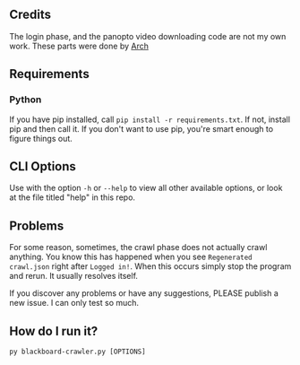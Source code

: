 ## Credits
The login phase, and the panopto video downloading code are not my own work.
These parts were done by [Arch](https://github.com/ArchGryphon9362)

## Requirements

### Python

If you have pip installed, call `pip install -r requirements.txt`.
If not, install pip and then call it.
If you don't want to use pip, you're smart enough to figure things out.

## CLI Options

Use with the option `-h` or `--help` to view all other available options, or look at the file titled "help" in this repo.

## Problems

For some reason, sometimes, the crawl phase does not actually crawl anything.
You know this has happened when you see `Regenerated crawl.json` right after `Logged in!`.
When this occurs simply stop the program and rerun.
It usually resolves itself.

If you discover any problems or have any suggestions, PLEASE publish a new issue.
I can only test so much.

## How do I run it?

`py blackboard-crawler.py [OPTIONS]`
